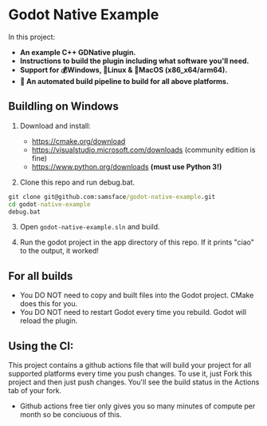 # Godot Native Example

In this project:
- **An example C++ GDNative plugin.** 
- **Instructions to build the plugin including what software you'll need.**
- **Support for 💰Windows, 🐧Linux & 🍏MacOS (x86_x64/arm64).**
- **🤖 An automated build pipeline to build for all above platforms.**

## Buildling on Windows

1. Download and install:
    - https://cmake.org/download
    - https://visualstudio.microsoft.com/downloads (community edition is fine)
    - https://www.python.org/downloads **(must use Python 3!)**

2. Clone this repo and run debug.bat.
  ``` bat
  git clone git@github.com:samsface/godot-native-example.git
  cd godot-native-example
  debug.bat
  ```
 
3. Open `godot-native-example.sln` and build. 

4. Run the godot project in the app directory of this repo. If it prints "ciao" to the output, it worked!

## For all builds

- You DO NOT need to copy and built files into the Godot project. CMake does this for you.
- You DO NOT need to restart Godot every time you rebuild. Godot will reload the plugin.

## Using the CI:

This project contains a github actions file that will build your project for all supported platforms every time you push changes. To use it, just Fork this project and then just push changes. You'll see the build status in the Actions tab of your fork. 

* Github actions free tier only gives you so many minutes of compute per month so be conciuous of this.
